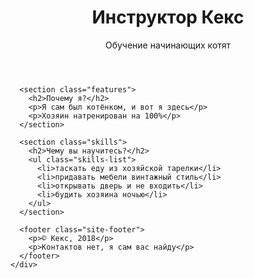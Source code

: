 <!DOCTYPE html>
<html lang="ru">
  <head>
    <meta charset="utf-8">
    <title>Инструктор Кекс</title>
    <link rel="stylesheet" href="style.css">
  </head>
  <body>
    <div class="container">
      <header class="site-header">
        <h1>Инструктор Кекс</h1>
        <p>Обучение начинающих котят</p>
      </header>

      <section class="features">
        <h2>Почему я?</h2>
        <p>Я сам был котёнком, и вот я здесь</p>
        <p>Хозяин натренирован на 100%</p>
      </section>

      <section class="skills">
        <h2>Чему вы научитесь?</h2>
        <ul class="skills-list">
          <li>таскать еду из хозяйской тарелки</li>
          <li>придавать мебели винтажный стиль</li>
          <li>открывать дверь и не входить</li>
          <li>будить хозяина ночью</li>
        </ul>
      </section>

      <footer class="site-footer">
        <p>© Кекс, 2018</p>
        <p>Контактов нет, я сам вас найду</p>
      </footer>
    </div>
  </body>
